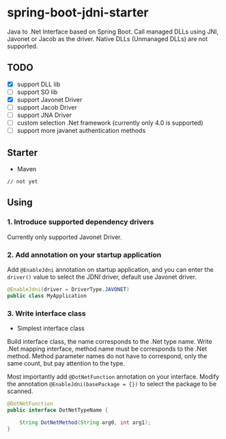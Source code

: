 # spring-boot-jdni-starter

Java to .Net Interface based on Spring Boot. Call managed DLLs using JNI, Javonet or Jacob as the driver. Native DLLs (Unmanaged DLLs) are not supported.

## TODO

- [x] support DLL lib
- [ ] support SO lib
- [x] support Javonet Driver
- [ ] support Jacob Driver
- [ ] support JNA Driver
- [ ] custom selection .Net framework (currently only 4.0 is supported)
- [ ] support more javanet authentication methods

## Starter

- Maven

```xm
// not yet
```

## Using

### 1. Introduce supported dependency drivers

Currently only supported Javonet Driver.

### 2. Add annotation on your startup application

Add `@EnableJdni` annotation on startup application, and you can enter the `driver()` value to select the JDNI driver, default use Javonet driver.

```java
@EnableJdni(driver = DriverType.JAVONET)
public class MyApplication
```

### 3. Write interface class

- Simplest interface class

Build interface class, the name corresponds to the .Net type name. Write .Net mapping interface, method name must be  corresponds to the .Net method. Method parameter names do not have to correspond, only the same count, but pay attention to the type.

Most importantly add `@DotNetFunction` annotation on your interface. Modify the annotation `@EnableJdni(basePackage = {})` to select the package to be scanned.

```java
@DotNetFunction
public interface DotNetTypeName {

    String DotNetMethod(String arg0, int arg1);
}
```

